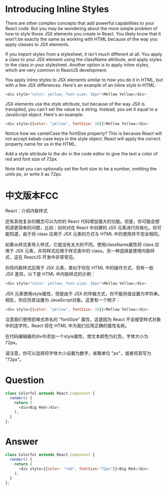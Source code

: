 # Introducing Inline Styles

There are other complex concepts that add powerful capabilities to your React code. But you may be wondering about the more simple problem of how to style those JSX elements you create in React. You likely know that it won't be exactly the same as working with HTML because of the way you apply classes to JSX elements.

If you import styles from a stylesheet, it isn't much different at all. You apply a class to your JSX element using the className attribute, and apply styles to the class in your stylesheet. Another option is to apply inline styles, which are very common in ReactJS development.

You apply inline styles to JSX elements similar to how you do it in HTML, but with a few JSX differences. Here's an example of an inline style in HTML:

```js
<div style="color: yellow; font-size: 16px">Mellow Yellow</div>
```

JSX elements use the style attribute, but because of the way JSX is transpiled, you can't set the value to a string. Instead, you set it equal to a JavaScript object. Here's an example:

```js
<div style={{color: "yellow", fontSize: 16}}>Mellow Yellow</div>
```

Notice how we camelCase the fontSize property? This is because React will not accept kebab-case keys in the style object. React will apply the correct property name for us in the HTML.

Add a style attribute to the div in the code editor to give the text a color of red and font size of 72px.

Note that you can optionally set the font size to be a number, omitting the units px, or write it as 72px.
 


# 中文版本FCC
React：介绍内联样式

还有其他复杂的概念可以为你的 React 代码增加强大的功能。但是，你可能会想知道更简单的问题，比如：如何对在 React 中创建的 JSX 元素进行风格化。你可能知道，由于将 class 应用于 JSX 元素的方式与 HTML 中的使用并不完全相同。

如果从样式表导入样式，它就没有太大的不同。使用className属性将 class 应用于 JSX 元素，并将样式应用于样式表中的 class。另一种选择是使用内联样式，这在 ReactJS 开发中非常常见。

你将内联样式应用于 JSX 元素，类似于你在 HTML 中的操作方式，但有一些 JSX 差异。以下是 HTML 中内联样式的示例：

```js
<div style="color: yellow; font-size: 16px">Mellow Yellow</div>
```

JSX 元素使用style属性，但是由于 JSX 的传输方式，你不能将值设置为字符串。相反，你应将其设置为 JavaScript对象。这里有一个例子：

```js
<div style={{color: "yellow", fontSize: 16}}>Mellow Yellow</div>
```

注意我们使用驼峰式命名的 "fontSize" 属性，这是因为 React 不会接受样式对象中的连字符。React 将在 HTML 中为我们应用正确的属性名称。

在代码编辑器的div中添加一个style属性，使文本颜色为红色，字体大小为 72px。

请注意，你可以选择将字体大小设置为数字，省略单位 "px"，或者将其写为 "72px"。


# Question
```js
class Colorful extends React.Component {
  render() {
    return (
      <div>Big Red</div>
    );
  }
};
```


# Answer
```js
class Colorful extends React.Component {
  render() {
    return (
      <div style={{color: "red", fontSize:"72px"}}>Big Red</div>
    );
  }
};
```
